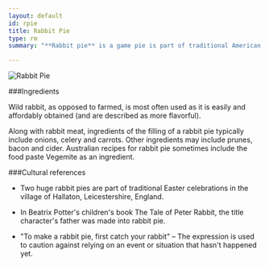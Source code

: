 ```yaml
---
layout: default
id: rpie
title: Rabbit Pie
type: rm
summary: "**Rabbit pie** is a game pie is part of traditional American and English cuisine. It has recently found renewed popularity."

---
```


<img src="http://upload.wikimedia.org/wikipedia/commons/b/b0/MeatPie.JPG" alt="Rabbit Pie">

###Ingredients

Wild rabbit, as opposed to farmed, is most often used as it is easily and affordably obtained (and are described as more flavorful).

Along with rabbit meat, ingredients of the filling of a rabbit pie typically include onions, celery and carrots. Other ingredients may include prunes, bacon and cider. Australian recipes for rabbit pie sometimes include the food paste Vegemite as an ingredient.


###Cultural references

- Two huge rabbit pies are part of traditional Easter celebrations in the village of Hallaton, Leicestershire, England.

- In Beatrix Potter's children's book The Tale of Peter Rabbit, the title character's father was made into rabbit pie.

- "To make a rabbit pie, first catch your rabbit" – The expression is used to caution against relying on an event or situation that hasn't happened yet. 